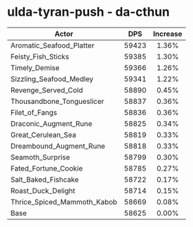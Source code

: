 # ulda-tyran-push - da-cthun
| Actor | DPS | Increase |
|---|:---:|:---:|
|Aromatic_Seafood_Platter|59423|1.36%|
|Feisty_Fish_Sticks|59385|1.30%|
|Timely_Demise|59366|1.26%|
|Sizzling_Seafood_Medley|59341|1.22%|
|Revenge_Served_Cold|58890|0.45%|
|Thousandbone_Tongueslicer|58837|0.36%|
|Filet_of_Fangs|58836|0.36%|
|Draconic_Augment_Rune|58825|0.34%|
|Great_Cerulean_Sea|58819|0.33%|
|Dreambound_Augment_Rune|58818|0.33%|
|Seamoth_Surprise|58799|0.30%|
|Fated_Fortune_Cookie|58785|0.27%|
|Salt_Baked_Fishcake|58722|0.17%|
|Roast_Duck_Delight|58714|0.15%|
|Thrice_Spiced_Mammoth_Kabob|58669|0.08%|
|Base|58625|0.00%|
